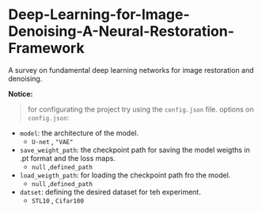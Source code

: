 # Deep-Learning-for-Image-Denoising-A-Neural-Restoration-Framework
A survey on fundamental deep learning networks for image restoration and denoising. 

**Notice:**
> for configurating the project try using the `config.json` file.
> options on `config.json`:
* `model`: the architecture of the model.
  * `U-net` , `"VAE"`
* `save_weight_path`: the checkpoint path for saving the model weigths in .pt format and the loss maps.
  * `null` ,`defined_path` 
* `load_weigth_path`: for loading the checkpoint path fro the model.
  * `null` ,`defined_path` 
* `datset`: defining the desired dataset for teh experiment.
  * `STL10` , `Cifar100` 
